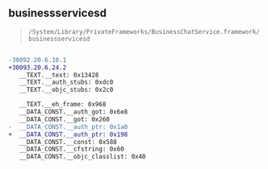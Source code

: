 ## businessservicesd

> `/System/Library/PrivateFrameworks/BusinessChatService.framework/businessservicesd`

```diff

-30092.20.6.10.1
+30093.20.6.24.2
   __TEXT.__text: 0x13428
   __TEXT.__auth_stubs: 0xdc0
   __TEXT.__objc_stubs: 0x2c0

   __TEXT.__eh_frame: 0x968
   __DATA_CONST.__auth_got: 0x6e8
   __DATA_CONST.__got: 0x260
-  __DATA_CONST.__auth_ptr: 0x1a0
+  __DATA_CONST.__auth_ptr: 0x198
   __DATA_CONST.__const: 0x588
   __DATA_CONST.__cfstring: 0x60
   __DATA_CONST.__objc_classlist: 0x40

```
